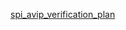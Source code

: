 [spi_avip_verification_plan](https://docs.google.com/spreadsheets/d/16YIwcNGVbc7uBcDcGVJY4A389ew7POAzn8Q9M5u-gzs/edit?usp=sharing)
